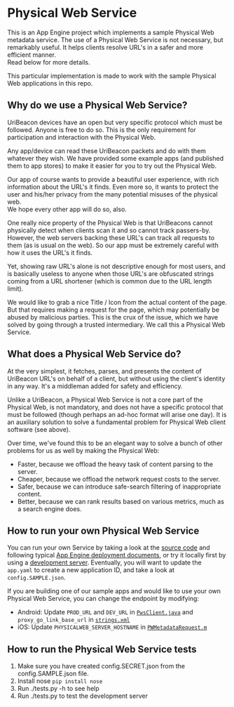 # Physical Web Service

This is an App Engine project which implements a sample Physical Web metadata
service.  The use of a Physical Web Service is not necessary, but remarkably
useful.  It helps clients resolve URL's in a safer and more efficient manner.  
Read below for more details.

This particular implementation is made to work with the sample Physical Web
applications in this repo.


## Why do we use a Physical Web Service?

UriBeacon devices have an open but very specific protocol which must be
followed.  Anyone is free to do so.  This is the only requirement for
participation and interaction with the Physical Web.

Any app/device can read these UriBeacon packets and do with them whatever they
wish.  We have provided some example apps (and published them to app stores) to
make it easier for you to try out the Physical Web.

Our app of course wants to provide a beautiful user experience, with rich 
information about the URL's it finds. Even more so, it wants to protect the 
user and his/her privacy from the many potential misuses of the physical web.  
We hope every other app will do so, also.

One really nice property of the Physical Web is that UriBeacons cannot
physically detect when clients scan it and so cannot track passers-by.
However, the web servers backing these URL's can track all requests to them 
(as is usual on the web).  So our app must be extremely careful with how it 
uses the URL's it finds.

Yet, showing raw URL's alone is not descriptive enough for most users, and is
basically useless to anyone when those URL's are obfuscated strings coming from 
a URL shortener (which is common due to the URL length limit).

We would like to grab a nice Title / Icon from the actual content of the page.  
But that requires making a request for the page, which may potentially be
abused by malicious parties.  This is the crux of the issue, which we have
solved by going through a trusted intermediary.  We call this a Physical Web
Service.


## What does a Physical Web Service do?

At the very simplest, it fetches, parses, and presents the content of UriBeacon
URL's on behalf of a client, but without using the client's identity in any way.
It's a middleman added for safety and efficiency.

Unlike a UriBeacon, a Physical Web Service is not a core part of the Physical
Web, is not mandatory, and does not have a specific protocol that must be
followed (though perhaps an ad-hoc format will arise one day).  It is an
auxiliary solution to solve a fundamental problem for Physical Web client
software (see above).

Over time, we've found this to be an elegant way to solve a bunch of other
problems for us as well by making the Physical Web:
* Faster, because we offload the heavy task of content parsing to the server.
* Cheaper, because we offload the network request costs to the server.
* Safer, because we can introduce safe-search filtering of inappropriate
  content.
* Better, because we can rank results based on various metrics, much as a
  search engine does.


## How to run your own Physical Web Service

You can run your own Service by taking a look at the
[source code](https://github.com/google/physical-web/tree/master/web-service)
and following typical
[App Engine deployment documents](https://cloud.google.com/appengine/docs/python/gettingstartedpython27/uploading),
or try it locally first by using a
[development server](https://cloud.google.com/appengine/docs/python/tools/devserver).
Eventually, you will want to update the `app.yaml` to create a new application
ID, and take a look at `config.SAMPLE.json`.

If you are building one of our sample apps and would like to use your own
Physical Web Service, you can change the endpoint by modifying:

* Android: Update `PROD_URL` and `DEV_URL` in
  [`PwsClient.java`](https://github.com/google/physical-web/blob/7c7b5c00f2e6eb08c9730be36a98954334a2e8c6/android/PhysicalWeb/app/src/main/java/org/physical_web/physicalweb/MetadataResolver.java#L48)
  and `proxy_go_link_base_url` in
  [`strings.xml`](https://github.com/google/physical-web/blob/7c7b5c00f2e6eb08c9730be36a98954334a2e8c6/android/PhysicalWeb/app/src/main/res/values/strings.xml#L42)
* iOS: Update `PHYSICALWEB_SERVER_HOSTNAME` in
  [`PWMetadataRequest.m`](https://github.com/google/physical-web/blob/7c7b5c00f2e6eb08c9730be36a98954334a2e8c6/ios/PhyWeb/Backend/PWMetadataRequest.m#L22)


## How to run the Physical Web Service tests

1. Make sure you have created config.SECRET.json from the config.SAMPLE.json
   file.
2. Install nose `pip install nose`
3. Run ./tests.py -h to see help
4. Run ./tests.py to test the development server
